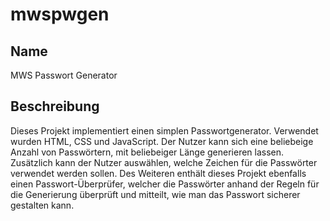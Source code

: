 # mwspwgen

## Name
MWS Passwort Generator

## Beschreibung
Dieses Projekt implementiert einen simplen Passwortgenerator. Verwendet wurden HTML, CSS und JavaScript.
Der Nutzer kann sich eine beliebeige Anzahl von Passwörtern, mit beliebeiger Länge generieren lassen.
Zusätzlich kann der Nutzer auswählen, welche Zeichen für die Passwörter verwendet werden sollen.
Des Weiteren enthält dieses Projekt ebenfalls einen Passwort-Überprüfer, welcher die Passwörter
anhand der Regeln für die Generierung überprüft und mitteilt, wie man das Passwort sicherer gestalten kann.
